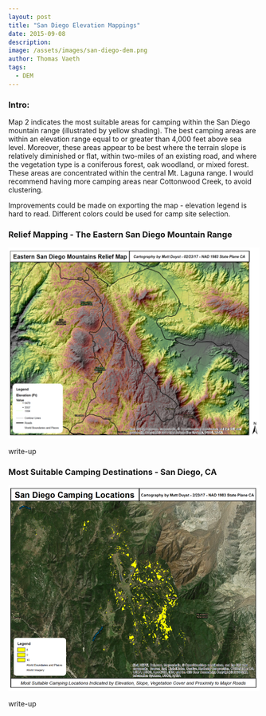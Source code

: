 ```yaml
---
layout: post
title: "San Diego Elevation Mappings"
date: 2015-09-08
description: 
image: /assets/images/san-diego-dem.png
author: Thomas Vaeth
tags: 
  - DEM
---
```


### Intro:

Map 2 indicates the most suitable areas for camping within the San Diego mountain range (illustrated by yellow shading). The best camping areas are within an elevation range equal to or greater than 4,000 feet above sea level. Moreover, these areas appear to be best where the terrain slope is relatively diminished or flat, within two-miles of an existing road, and where the vegetation type is a coniferous forest, oak woodland, or mixed forest. These areas are concentrated within the central Mt. Laguna range. I would recommend having more camping areas near Cottonwood Creek, to avoid clustering.

Improvements could be made on exporting the map - elevation legend is hard to read. Different colors could be used for camp site selection.

### Relief Mapping - The Eastern San Diego Mountain Range

![Placeholder](/assets/images/san-diego-dem.png)

write-up

### Most Suitable Camping Destinations - San Diego, CA

![Placeholder](/assets/images/camping-locations.png)

write-up